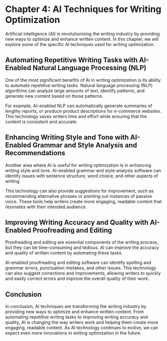 Chapter 4: AI Techniques for Writing Optimization
=================================================

Artificial intelligence (AI) is revolutionizing the writing industry by providing new ways to optimize and enhance written content. In this chapter, we will explore some of the specific AI techniques used for writing optimization.

Automating Repetitive Writing Tasks with AI-Enabled Natural Language Processing (NLP)
-------------------------------------------------------------------------------------

One of the most significant benefits of AI in writing optimization is its ability to automate repetitive writing tasks. Natural language processing (NLP) algorithms can analyze large amounts of text, identify patterns, and generate new content based on those patterns.

For example, AI-enabled NLP can automatically generate summaries of lengthy reports, or produce product descriptions for e-commerce websites. This technology saves writers time and effort while ensuring that the content is consistent and accurate.

Enhancing Writing Style and Tone with AI-Enabled Grammar and Style Analysis and Recommendations
-----------------------------------------------------------------------------------------------

Another area where AI is useful for writing optimization is in enhancing writing style and tone. AI-enabled grammar and style analysis software can identify issues with sentence structure, word choice, and other aspects of writing.

This technology can also provide suggestions for improvement, such as recommending alternative phrases or pointing out instances of passive voice. These tools help writers create more engaging, readable content that resonates with their intended audience.

Improving Writing Accuracy and Quality with AI-Enabled Proofreading and Editing
-------------------------------------------------------------------------------

Proofreading and editing are essential components of the writing process, but they can be time-consuming and tedious. AI can improve the accuracy and quality of written content by automating these tasks.

AI-enabled proofreading and editing software can identify spelling and grammar errors, punctuation mistakes, and other issues. This technology can also suggest corrections and improvements, allowing writers to quickly and easily correct errors and improve the overall quality of their work.

Conclusion
----------

In conclusion, AI techniques are transforming the writing industry by providing new ways to optimize and enhance written content. From automating repetitive writing tasks to improving writing accuracy and quality, AI is changing the way writers work and helping them create more engaging, readable content. As AI technology continues to evolve, we can expect even more innovations in writing optimization in the future.
